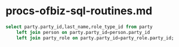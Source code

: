 # procs-ofbiz-sql-routines.md
```sql
select party.party_id,last_name,role_type_id from party 
    left join person on party.party_id=person.party_id 
    left join party_role on party.party_id=party_role.party_id;
```

